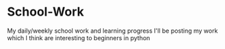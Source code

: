 # School-Work
My daily/weekly school work and learning progress
I'll be posting my work which I think are interesting to beginners in python
